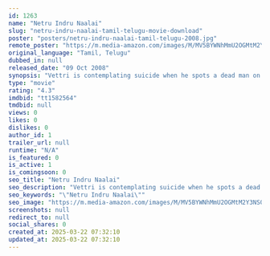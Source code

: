 ```yaml
---
id: 1263
name: "Netru Indru Naalai"
slug: "netru-indru-naalai-tamil-telugu-movie-download"
poster: "posters/netru-indru-naalai-tamil-telugu-2008.jpg"
remote_poster: "https://m.media-amazon.com/images/M/MV5BYWNhMmU2OGMtM2Y3NS00NDg1LTlkZjctODJmYzkwZTE4Y2FjXkEyXkFqcGdeQXVyMTEzNzg0Mjkx._V1_SX300.jpg"
original_language: "Tamil, Telugu"
dubbed_in: null
released_date: "09 Oct 2008"
synopsis: "Vettri is contemplating suicide when he spots a dead man on the train tracks and finds a mobile phone on the corpse. He receives a call on the phone which changes the course of his life forever."
type: "movie"
rating: "4.3"
imdbid: "tt1582564"
tmdbid: null
views: 0
likes: 0
dislikes: 0
author_id: 1
trailer_url: null
runtime: "N/A"
is_featured: 0
is_active: 1
is_comingsoon: 0
seo_title: "Netru Indru Naalai"
seo_description: "Vettri is contemplating suicide when he spots a dead man on the train tracks and finds a mobile phone on the corpse. He receives a call on the phone which changes the course of his life forever."
seo_keywords: "\"Netru Indru Naalai\""
seo_image: "https://m.media-amazon.com/images/M/MV5BYWNhMmU2OGMtM2Y3NS00NDg1LTlkZjctODJmYzkwZTE4Y2FjXkEyXkFqcGdeQXVyMTEzNzg0Mjkx._V1_SX300.jpg"
screenshots: null
redirect_to: null
social_shares: 0
created_at: 2025-03-22 07:32:10
updated_at: 2025-03-22 07:32:10
---
```


